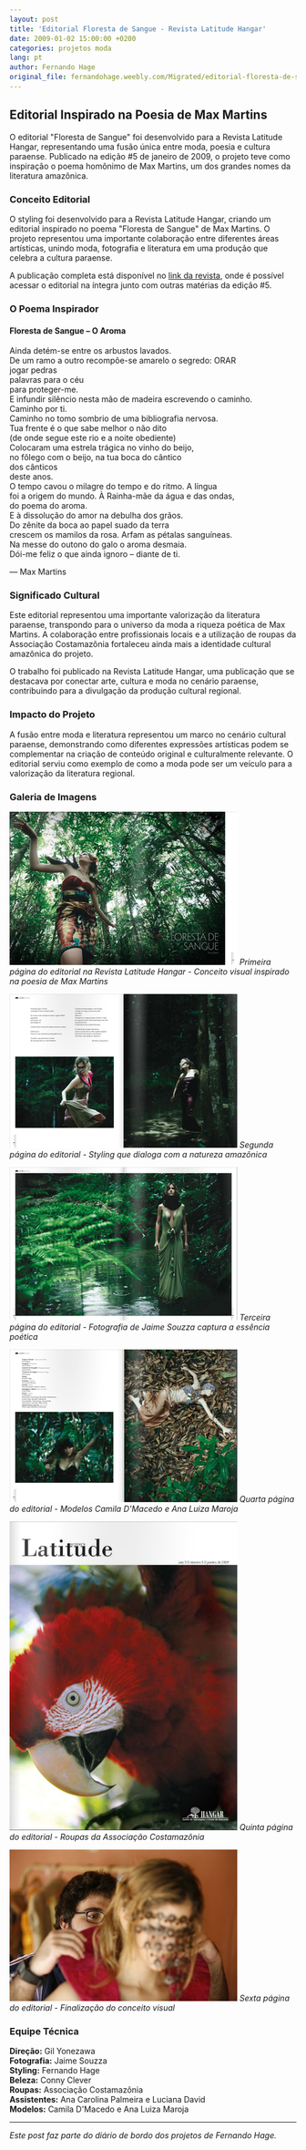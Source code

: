```yaml
---
layout: post
title: 'Editorial Floresta de Sangue - Revista Latitude Hangar'
date: 2009-01-02 15:00:00 +0200
categories: projetos moda
lang: pt
author: Fernando Hage
original_file: fernandohage.weebly.com/Migrated/editorial-floresta-de-sangue-revista-latitude-hangar.html
---
```


## Editorial Inspirado na Poesia de Max Martins

O editorial "Floresta de Sangue" foi desenvolvido para a Revista Latitude Hangar, representando uma fusão única entre moda, poesia e cultura paraense. Publicado na edição #5 de janeiro de 2009, o projeto teve como inspiração o poema homônimo de Max Martins, um dos grandes nomes da literatura amazônica.

### Conceito Editorial

O styling foi desenvolvido para a Revista Latitude Hangar, criando um editorial inspirado no poema "Floresta de Sangue" de Max Martins. O projeto representou uma importante colaboração entre diferentes áreas artísticas, unindo moda, fotografia e literatura em uma produção que celebra a cultura paraense.

A publicação completa está disponível no [link da revista](http://issuu.com/hangarpa/docs/revista-latitude-5), onde é possível acessar o editorial na íntegra junto com outras matérias da edição #5.

### O Poema Inspirador

#### Floresta de Sangue – O Aroma

Ainda detém-se entre os arbustos lavados.  
De um ramo a outro recompõe-se amarelo o segredo: ORAR  
jogar pedras  
palavras para o céu  
para proteger-me.  
E infundir silêncio nesta mão de madeira escrevendo o caminho.  
Caminho por ti.  
Caminho no tomo sombrio de uma bibliografia nervosa.  
Tua frente é o que sabe melhor o não dito  
(de onde segue este rio e a noite obediente)  
Colocaram uma estrela trágica no vinho do beijo,  
no fôlego com o beijo, na tua boca do cântico  
dos cânticos  
deste anos.  
O tempo cavou o milagre do tempo e do ritmo. A língua  
foi a origem do mundo. À Rainha-mãe da água e das ondas,  
do poema do aroma.  
E à dissolução do amor na debulha dos grãos.  
Do zênite da boca ao papel suado da terra  
crescem os mamilos da rosa. Arfam as pétalas sanguíneas.  
Na messe do outono do galo o aroma desmaia.  
Dói-me feliz o que ainda ignoro – diante de ti.

— Max Martins

### Significado Cultural

Este editorial representou uma importante valorização da literatura paraense, transpondo para o universo da moda a riqueza poética de Max Martins. A colaboração entre profissionais locais e a utilização de roupas da Associação Costamazônia fortaleceu ainda mais a identidade cultural amazônica do projeto.

O trabalho foi publicado na Revista Latitude Hangar, uma publicação que se destacava por conectar arte, cultura e moda no cenário paraense, contribuindo para a divulgação da produção cultural regional.

### Impacto do Projeto

A fusão entre moda e literatura representou um marco no cenário cultural paraense, demonstrando como diferentes expressões artísticas podem se complementar na criação de conteúdo original e culturalmente relevante. O editorial serviu como exemplo de como a moda pode ser um veículo para a valorização da literatura regional.

### Galeria de Imagens

![Editorial Floresta de Sangue - Página 1](/assets/images/2009-01-02-editorial-floresta-sangue-latitude-hangar-01.png)
*Primeira página do editorial na Revista Latitude Hangar - Conceito visual inspirado na poesia de Max Martins*

![Editorial Floresta de Sangue - Página 2](/assets/images/2009-01-02-editorial-floresta-sangue-latitude-hangar-02.png)
*Segunda página do editorial - Styling que dialoga com a natureza amazônica*

![Editorial Floresta de Sangue - Página 3](/assets/images/2009-01-02-editorial-floresta-sangue-latitude-hangar-03.png)
*Terceira página do editorial - Fotografia de Jaime Souzza captura a essência poética*

![Editorial Floresta de Sangue - Página 4](/assets/images/2009-01-02-editorial-floresta-sangue-latitude-hangar-04.png)
*Quarta página do editorial - Modelos Camila D'Macedo e Ana Luiza Maroja*

![Editorial Floresta de Sangue - Página 5](/assets/images/2009-01-02-editorial-floresta-sangue-latitude-hangar-05.png)
*Quinta página do editorial - Roupas da Associação Costamazônia*

![Editorial Floresta de Sangue - Página 6](/assets/images/2009-01-02-editorial-floresta-sangue-latitude-hangar-06.jpg)
*Sexta página do editorial - Finalização do conceito visual*

### Equipe Técnica

**Direção:** Gil Yonezawa  
**Fotografia:** Jaime Souzza  
**Styling:** Fernando Hage  
**Beleza:** Conny Clever  
**Roupas:** Associação Costamazônia  
**Assistentes:** Ana Carolina Palmeira e Luciana David  
**Modelos:** Camila D'Macedo e Ana Luiza Maroja

---

*Este post faz parte do diário de bordo dos projetos de Fernando Hage.*
